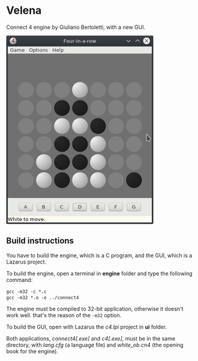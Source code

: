 # Velena
Connect 4 engine by Giuliano Bertoletti, with a new GUI.

![alt text](screenshot/four-in-a-row.png)

## Build instructions

You have to build the engine, which is a C program, and the GUI, which is a Lazarus project.

To build the engine, open a terminal in **engine** folder and type the following command:

    gcc -m32 -c *.c
    gcc -m32 *.o -o ../connect4

The engine must be compiled to 32-bit application, otherwise it doesn't work well. that's the reason of the `-m32` option.

To build the GUI, open with Lazarus the *c4.lpi* project in **ui** folder.

Both applications, *connect4\[.exe\]* and *c4\[.exe\]*, must be in the same directory, with *lang.cfg* (a language file) and *white_ob.cn4* (the opening book for the engine).
